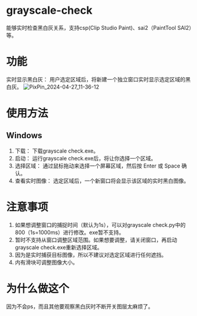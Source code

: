 # grayscale-check
能够实时检查黑白灰关系，支持csp(Clip Studio Paint)、sai2（PaintTool SAI2）等。
# 功能
实时显示黑白灰： 用户选定区域后，将新建一个独立窗口实时显示选定区域的黑白灰。
![PixPin_2024-04-27_11-36-12](https://github.com/asteltis/grayscale-check/assets/145424226/f65f4de4-23de-4a56-b848-9940ba3f0ebc)
# 使用方法
## Windows
1. 下载： 下载grayscale check.exe。
2. 启动： 运行grayscale check.exe后，将让你选择一个区域。
3. 选择区域： 通过鼠标拖动来选择一个屏幕区域，然后按 Enter 或 Space 确认。
4. 查看实时图像： 选定区域后，一个新窗口将会显示该区域的实时黑白图像。
# 注意事项
1. 如果想调整窗口的捕捉时间（默认为1s），可以对grayscale check.py中的800（1s=1000ms）进行修改。exe暂不支持。
2. 暂时不支持从窗口调整区域范围。如果想要调整，请关闭窗口，再启动grayscale check.exe重新选择区域。
3. 因为是实时捕获目标图像，所以不建议对选定区域进行任何遮挡。
4. 内有滑块可调整图像大小。
#  为什么做这个
因为不会ps，而且其他要观察黑白灰时不断开关图层太麻烦了。
